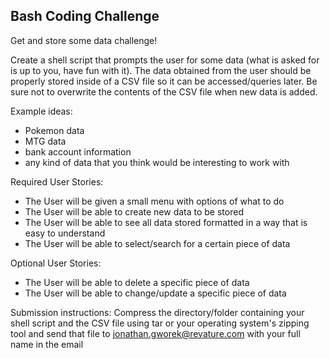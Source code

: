 ## Bash Coding Challenge
    
Get and store some data challenge!

Create a shell script that prompts the user for some data (what is asked for is up to you, have fun with it). The data obtained from the user should be properly stored inside of a CSV file so it can be accessed/queries later. Be sure not to overwrite the contents of the CSV file when new data is added.


Example ideas:
- Pokemon data
- MTG data
- bank account information
- any kind of data that you think would be interesting to work with


Required User Stories:
- The User will be given a small menu with options of what to do
- The User will be able to create new data to be stored
- The User will be able to see all data stored formatted in a way that is easy to understand
- The User will be able to select/search for a certain piece of data


Optional User Stories:
- The User will be able to delete a specific piece of data
- The User will be able to change/update a specific piece of data



Submission instructions:
Compress the directory/folder containing your shell script and the CSV file using tar or your operating system's zipping tool and send that file to jonathan.gworek@revature.com with your full name in the email
